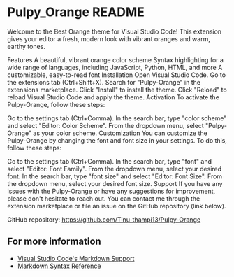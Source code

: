 # Pulpy_Orange README

Welcome to the Best Orange theme for Visual Studio Code! This extension gives your editor a fresh, modern look with vibrant oranges and warm, earthy tones.

Features
A beautiful, vibrant orange color scheme
Syntax highlighting for a wide range of languages, including JavaScript, Python, HTML, and more
A customizable, easy-to-read font
Installation
Open Visual Studio Code.
Go to the extensions tab (Ctrl+Shift+X).
Search for "Pulpy-Orange" in the extensions marketplace.
Click "Install" to install the theme.
Click "Reload" to reload Visual Studio Code and apply the theme.
Activation
To activate the Pulpy-Orange, follow these steps:

Go to the settings tab (Ctrl+Comma).
In the search bar, type "color scheme" and select "Editor: Color Scheme".
From the dropdown menu, select "Pulpy-Orange" as your color scheme.
Customization
You can customize the Pulpy-Orange by changing the font and font size in your settings. To do this, follow these steps:

Go to the settings tab (Ctrl+Comma).
In the search bar, type "font" and select "Editor: Font Family".
From the dropdown menu, select your desired font.
In the search bar, type "font size" and select "Editor: Font Size".
From the dropdown menu, select your desired font size.
Support
If you have any issues with the Pulpy-Orange or have any suggestions for improvement, please don't hesitate to reach out. You can contact me through the extension marketplace or file an issue on the GitHub repository (link below).

GitHub repository: https://github.com/Tinu-thampi13/Pulpy-Orange

## For more information

* [Visual Studio Code's Markdown Support](http://code.visualstudio.com/docs/languages/markdown)
* [Markdown Syntax Reference](https://help.github.com/articles/markdown-basics/)

